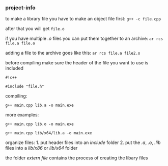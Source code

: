 ### project-info ###

to make a library file you have to make an object file first: ```g++ -c file.cpp```



after that you will get ```file.o```



if you have multiple *.o* files you can put them together to an archive: ```ar rcs file.a file.o```



adding a file to the archive goes like this: ```ar rcs file.a file2.o```



before compiling make sure the header of the file you want to use is included

```
#!c++
	
#include "file.h"
```



compiling:

```
g++ main.cpp lib.a -o main.exe
```
	
more examples:
	
```
g++ main.cpp lib.o -o main.exe

g++ main.cpp lib/x64/lib.a -o main.exe
```



organize files:
	1. put header files into an *include* folder
	2. put the *.a*, *.o*, *.lib* files into a *lib/x86* or *lib/x64* folder



the folder *extern file* contains the process of creating the libary files
